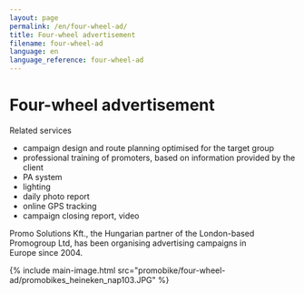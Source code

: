```yaml
---
layout: page
permalink: /en/four-wheel-ad/
title: Four-wheel advertisement
filename: four-wheel-ad
language: en
language_reference: four-wheel-ad
---
```


# Four-wheel advertisement

Related services

- campaign design and route planning optimised for the target group
- professional training of promoters, based on information provided by the client
- PA system
- lighting
- daily photo report
- online GPS tracking
- campaign closing report, video

Promo Solutions Kft., the Hungarian partner of the London-based\
Promogroup Ltd, has been organising advertising campaigns in\
Europe since 2004.

{% include main-image.html src="promobike/four-wheel-ad/promobikes_heineken_nap103.JPG" %}
